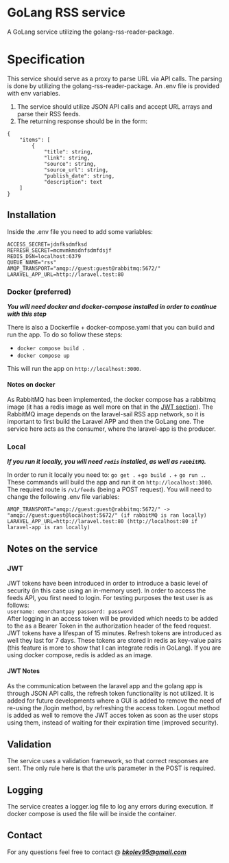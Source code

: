 # GoLang RSS service
A GoLang service utilizing the golang-rss-reader-package. 

# Specification
This service should serve as a proxy to parse URL via API calls. The parsing is done by utilizing the golang-rss-reader-package. An .env file is provided with env variables.
1. The service should utilize JSON API calls and accept URL arrays and parse their RSS feeds.
2. The returning response should be in the form:
```
{
    "items": [
        {
            "title": string,
            "link": string,
            "source": string,
            "source_url": string,
            "publish_date": string,
            "description": text
    ]
}
```

## Installation

Inside the .env file you need to add some variables:

```
ACCESS_SECRET=jdnfksdmfksd
REFRESH_SECRET=mcmvmkmsdnfsdmfdsjf
REDIS_DSN=localhost:6379
QUEUE_NAME="rss"
AMQP_TRANSPORT="amqp://guest:guest@rabbitmq:5672/"
LARAVEL_APP_URL=http://laravel.test:80
```

### Docker (preferred)

***You will need docker and docker-compose installed in order to continue with this step***

There is also a Dockerfile + docker-compose.yaml that you can build and run the app. To do so follow these steps: <br/>
- `docker compose build .`
- `docker compose up`

This will run the app on `http://localhost:3000`. <br>

#### Notes on docker
As RabbitMQ has been implemented, the docker compose has a rabbitmq image (it has a redis image as well more on that in the [JWT section](#JWT)). The RabbitMQ image depends on the laravel-sail RSS app network, so it is important to first build the Laravel APP and then the GoLang one. The service here acts as the consumer, where the laravel-app is the producer.

### Local

***If you run it locally, you will need `redis` installed, as well as `rabbitMQ`.***

In order to run it locally you need to:
`go get .` +`go build .` + `go run .`. These commands will build the app and run it on `http://localhost:3000`. The required route is `/v1/feeds` (being a POST request). You will need to change the following .env file variables:
```
AMQP_TRANSPORT="amqp://guest:guest@rabbitmq:5672/" -> "amqp://guest:guest@localhost:5672/" (if rabbitMQ is ran locally)
LARAVEL_APP_URL=http://laravel.test:80 (http://localhost:80 if laravel-app is ran locally)
```
## Notes on the service
### JWT
JWT tokens have been introduced in order to introduce a basic level of security (in this case using an in-memory user). In order to access the feeds API, you first need to login. For testing purposes the test user is as follows: <br>
`username: emerchantpay password: password` <br>
After logging in an access token will be provided which needs to be added to the as a Bearer Token in the authorization header of the feed request. JWT tokens have a lifespan of 15 minutes. Refresh tokens are introduced as well they last for 7 days. These tokens are stored in redis as key-value pairs (this feature is more to show that I can integrate redis in GoLang). If you are using docker compose, redis is added as an image.

#### JWT Notes
As the communication between the laravel app and the golang app is through JSON API calls, the refresh token functionality is not utilized. It is added for future developments where a GUI is added to remove the need of re-using the /login method, by refreshing the access token. Logout method is added as well to remove the JWT acces token as soon as the user stops using them, instead of waiting for their expiration time  (improved security).

## Validation
The service uses a validation framework, so that correct responses are sent. The only rule here is that the urls parameter in the POST is required.

## Logging
The service creates a logger.log file to log any errors during execution. If docker compose is used the file will be inside the container. 

## Contact

For any questions feel free to contact @ ***bkolev95@gmail.com***